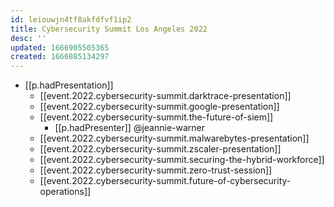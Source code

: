 ```yaml
---
id: leiouwjn4tf8akfdfvf1ip2
title: Cybersecurity Summit Los Angeles 2022
desc: ''
updated: 1666905505365
created: 1666885134297
---
```


- [[p.hadPresentation]]
  - [[event.2022.cybersecurity-summit.darktrace-presentation]]
  - [[event.2022.cybersecurity-summit.google-presentation]]
  - [[event.2022.cybersecurity-summit.the-future-of-siem]]
    - [[p.hadPresenter]] @jeannie-warner 
  - [[event.2022.cybersecurity-summit.malwarebytes-presentation]]
  - [[event.2022.cybersecurity-summit.zscaler-presentation]]
  - [[event.2022.cybersecurity-summit.securing-the-hybrid-workforce]]
  - [[event.2022.cybersecurity-summit.zero-trust-session]]
  - [[event.2022.cybersecurity-summit.future-of-cybersecurity-operations]]